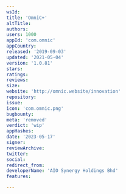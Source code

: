 ```yaml
---
wsId: 
title: 'OmniC+'
altTitle: 
authors: 
users: 1000
appId: 'com.omnic'
appCountry: 
released: '2019-09-03'
updated: '2021-05-04'
version: '1.0.81'
stars: 
ratings: 
reviews: 
size: 
website: 'http://omnic.website/innovation'
repository: 
issue: 
icon: 'com.omnic.png'
bugbounty: 
meta: 'removed'
verdict: 'wip'
appHashes: 
date: '2023-05-17'
signer: 
reviewArchive: 
twitter: 
social: 
redirect_from: 
developerName: 'AIO Synergy Holdings Bhd'
features: 

---
```


